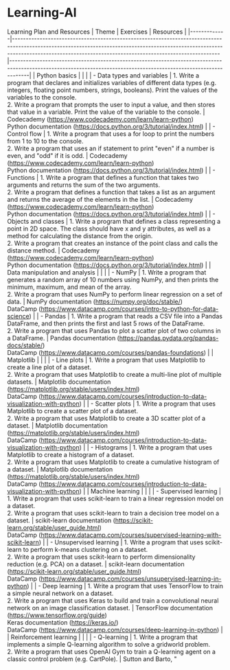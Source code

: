 # Learning-AI
Learning Plan and Resources
| Theme       | Exercises                                                                                                                                                                                                                                 | Resources                                                                                                                                                            |
|-------------|---------------------------------------------------------------------------------------------------------------------------------------------------------------------------------------------------------------------------------------|-------------------------------------------------------------------------------------------------------------------------------------------------------------------|
| Python basics |                                                                                                                                                                                                                                           |                                                                                                                                                                     |
| - Data types and variables | 1. Write a program that declares and initializes variables of different data types (e.g. integers, floating point numbers, strings, booleans). Print the values of the variables to the console. <br> 2. Write a program that prompts the user to input a value, and then stores that value in a variable. Print the value of the variable to the console. | Codecademy (https://www.codecademy.com/learn/learn-python) <br> Python documentation (https://docs.python.org/3/tutorial/index.html) |
| - Control flow | 1. Write a program that uses a for loop to print the numbers from 1 to 10 to the console. <br> 2. Write a program that uses an if statement to print "even" if a number is even, and "odd" if it is odd. | Codecademy (https://www.codecademy.com/learn/learn-python) <br> Python documentation (https://docs.python.org/3/tutorial/index.html) |
| - Functions | 1. Write a program that defines a function that takes two arguments and returns the sum of the two arguments. <br> 2. Write a program that defines a function that takes a list as an argument and returns the average of the elements in the list. | Codecademy (https://www.codecademy.com/learn/learn-python) <br> Python documentation (https://docs.python.org/3/tutorial/index.html) |
| - Objects and classes | 1. Write a program that defines a class representing a point in 2D space. The class should have x and y attributes, as well as a method for calculating the distance from the origin. <br> 2. Write a program that creates an instance of the point class and calls the distance method. | Codecademy (https://www.codecademy.com/learn/learn-python) <br> Python documentation (https://docs.python.org/3/tutorial/index.html) |
| Data manipulation and analysis |  |  |
| - NumPy | 1. Write a program that generates a random array of 10 numbers using NumPy, and then prints the minimum, maximum, and mean of the array. <br> 2. Write a program that uses NumPy to perform linear regression on a set of data. | NumPy documentation (https://numpy.org/doc/stable/) <br> DataCamp (https://www.datacamp.com/courses/intro-to-python-for-data-science) |
| - Pandas | 1. Write a program that reads a CSV file into a Pandas DataFrame, and then prints the first and last 5 rows of the DataFrame. <br> 2. Write a program that uses Pandas to plot a scatter plot of two columns in a DataFrame. | Pandas documentation (https://pandas.pydata.org/pandas-docs/stable/) <br> DataCamp (https://www.datacamp.com/courses/pandas-foundations) |
| Matplotlib |  |  |
| - Line plots | 1. Write a program that uses Matplotlib to create a line plot of a dataset. <br> 2. Write a program that uses Matplotlib to create a multi-line plot of multiple datasets. | Matplotlib documentation (https://matplotlib.org/stable/users/index.html) <br> DataCamp (https://www.datacamp.com/courses/introduction-to-data-visualization-with-python) |
| - Scatter plots | 1. Write a program that uses Matplotlib to create a scatter plot of a dataset. <br> 2. Write a program that uses Matplotlib to create a 3D scatter plot of a dataset. | Matplotlib documentation (https://matplotlib.org/stable/users/index.html) <br> DataCamp (https://www.datacamp.com/courses/introduction-to-data-visualization-with-python) |
| - Histograms | 1. Write a program that uses Matplotlib to create a histogram of a dataset. <br> 2. Write a program that uses Matplotlib to create a cumulative histogram of a dataset. | Matplotlib documentation (https://matplotlib.org/stable/users/index.html) <br> DataCamp (https://www.datacamp.com/courses/introduction-to-data-visualization-with-python) |
| Machine learning |  |  |
| - Supervised learning | 1. Write a program that uses scikit-learn to train a linear regression model on a dataset. <br> 2. Write a program that uses scikit-learn to train a decision tree model on a dataset. | scikit-learn documentation (https://scikit-learn.org/stable/user_guide.html) <br> DataCamp (https://www.datacamp.com/courses/supervised-learning-with-scikit-learn) |
| - Unsupervised learning | 1. Write a program that uses scikit-learn to perform k-means clustering on a dataset. <br> 2. Write a program that uses scikit-learn to perform dimensionality reduction (e.g. PCA) on a dataset. | scikit-learn documentation (https://scikit-learn.org/stable/user_guide.html) <br> DataCamp (https://www.datacamp.com/courses/unsupervised-learning-in-python) |
| - Deep learning | 1. Write a program that uses TensorFlow to train a simple neural network on a dataset. <br> 2. Write a program that uses Keras to build and train a convolutional neural network on an image classification dataset. | TensorFlow documentation (https://www.tensorflow.org/guide) <br> Keras documentation (https://keras.io/) <br> DataCamp (https://www.datacamp.com/courses/deep-learning-in-python) |
| Reinforcement learning |  |  |
| - Q-learning | 1. Write a program that implements a simple Q-learning algorithm to solve a gridworld problem. <br> 2. Write a program that uses OpenAI Gym to train a Q-learning agent on a classic control problem (e.g. CartPole). | Sutton and Barto, "
